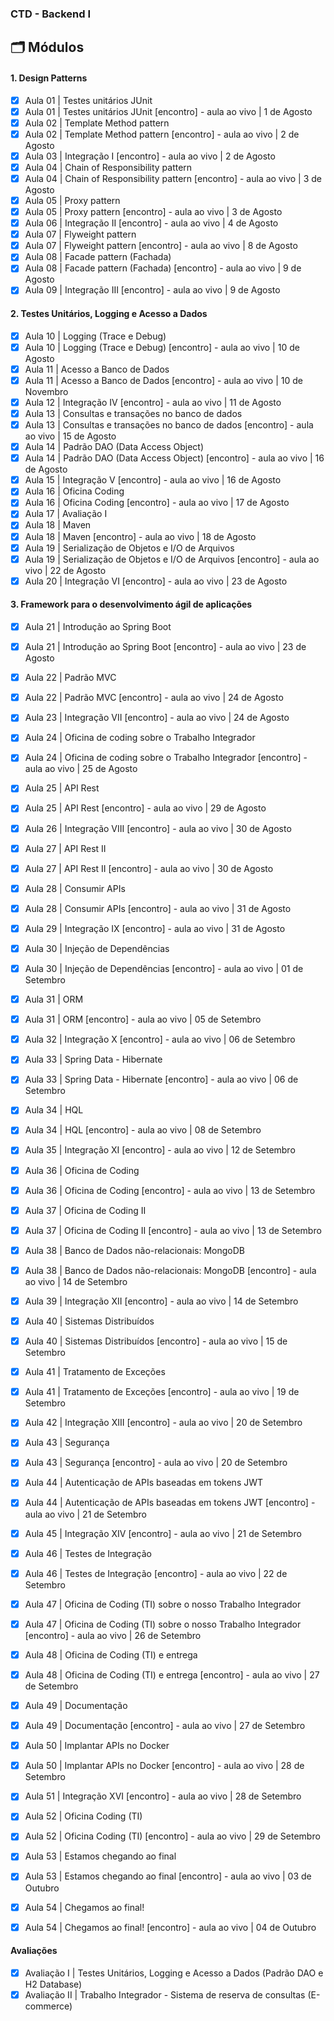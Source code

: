 ### CTD - Backend I

## 🗂 Módulos

#### 1. Design Patterns

- [x] Aula 01 | Testes unitários JUnit
- [x] Aula 01 | Testes unitários JUnit [encontro] - aula ao vivo | 1 de Agosto
- [x] Aula 02 | Template Method pattern
- [x] Aula 02 | Template Method pattern [encontro] - aula ao vivo | 2 de Agosto
- [x] Aula 03 | Integração I [encontro] - aula ao vivo | 2 de Agosto
- [x] Aula 04 | Chain of Responsibility pattern
- [x] Aula 04 | Chain of Responsibility pattern [encontro] - aula ao vivo | 3 de Agosto
- [x] Aula 05 | Proxy pattern
- [x] Aula 05 | Proxy pattern [encontro] - aula ao vivo | 3 de Agosto
- [x] Aula 06 | Integração II [encontro] - aula ao vivo | 4 de Agosto
- [x] Aula 07 | Flyweight pattern
- [x] Aula 07 | Flyweight pattern [encontro] - aula ao vivo | 8 de Agosto
- [x] Aula 08 | Facade pattern (Fachada)
- [x] Aula 08 | Facade pattern (Fachada) [encontro] - aula ao vivo | 9 de Agosto
- [x] Aula 09 | Integração III [encontro] - aula ao vivo | 9 de Agosto

#### 2. Testes Unitários, Logging e Acesso a Dados

- [x] Aula 10 | Logging (Trace e Debug)
- [x] Aula 10 | Logging (Trace e Debug) [encontro] - aula ao vivo | 10 de Agosto
- [x] Aula 11 | Acesso a Banco de Dados
- [x] Aula 11 | Acesso a Banco de Dados [encontro] - aula ao vivo | 10 de Novembro
- [x] Aula 12 | Integração IV [encontro] - aula ao vivo | 11 de Agosto
- [x] Aula 13 | Consultas e transações no banco de dados
- [x] Aula 13 | Consultas e transações no banco de dados [encontro] - aula ao vivo | 15 de Agosto
- [x] Aula 14 | Padrão DAO (Data Access Object)
- [x] Aula 14 | Padrão DAO (Data Access Object) [encontro] - aula ao vivo | 16 de Agosto
- [x] Aula 15 | Integração V [encontro] - aula ao vivo | 16 de Agosto
- [x] Aula 16 | Oficina Coding
- [x] Aula 16 | Oficina Coding [encontro] - aula ao vivo | 17 de Agosto
- [x] Aula 17 | Avaliação I
- [x] Aula 18 | Maven
- [x] Aula 18 | Maven [encontro] - aula ao vivo | 18 de Agosto
- [x] Aula 19 | Serialização de Objetos e I/O de Arquivos
- [x] Aula 19 | Serialização de Objetos e I/O de Arquivos [encontro] - aula ao vivo | 22 de Agosto
- [x] Aula 20 | Integração VI [encontro] - aula ao vivo | 23 de Agosto

#### 3. Framework para o desenvolvimento ágil de aplicações

- [x] Aula 21 | Introdução ao Spring Boot
- [x] Aula 21 | Introdução ao Spring Boot [encontro] - aula ao vivo | 23 de Agosto
- [x] Aula 22 | Padrão MVC
- [x] Aula 22 | Padrão MVC [encontro] - aula ao vivo | 24 de Agosto
- [x] Aula 23 | Integração VII [encontro] - aula ao vivo | 24 de Agosto
- [x] Aula 24 | Oficina de coding sobre o Trabalho Integrador
- [x] Aula 24 | Oficina de coding sobre o Trabalho Integrador [encontro] - aula ao vivo | 25 de Agosto
- [x] Aula 25 | API Rest
- [x] Aula 25 | API Rest [encontro] - aula ao vivo | 29 de Agosto
- [x] Aula 26 | Integração VIII [encontro] - aula ao vivo | 30 de Agosto
- [x] Aula 27 | API Rest II
- [x] Aula 27 | API Rest II [encontro] - aula ao vivo | 30 de Agosto
- [x] Aula 28 | Consumir APIs
- [x] Aula 28 | Consumir APIs [encontro] - aula ao vivo | 31 de Agosto
- [x] Aula 29 | Integração IX [encontro] - aula ao vivo | 31 de Agosto
- [x] Aula 30 | Injeção de Dependências
- [x] Aula 30 | Injeção de Dependências [encontro] - aula ao vivo | 01 de Setembro
- [x] Aula 31 | ORM
- [x] Aula 31 | ORM [encontro] - aula ao vivo | 05 de Setembro
- [x] Aula 32 | Integração X [encontro] - aula ao vivo | 06 de Setembro
- [x] Aula 33 | Spring Data - Hibernate
- [x] Aula 33 | Spring Data - Hibernate [encontro] - aula ao vivo | 06 de Setembro
- [x] Aula 34 | HQL
- [x] Aula 34 | HQL [encontro] - aula ao vivo | 08 de Setembro
- [x] Aula 35 | Integração XI [encontro] - aula ao vivo | 12 de Setembro
- [x] Aula 36 | Oficina de Coding
- [x] Aula 36 | Oficina de Coding [encontro] - aula ao vivo | 13 de Setembro
- [x] Aula 37 | Oficina de Coding II
- [x] Aula 37 | Oficina de Coding II [encontro] - aula ao vivo | 13 de Setembro
- [x] Aula 38 | Banco de Dados não-relacionais: MongoDB
- [x] Aula 38 | Banco de Dados não-relacionais: MongoDB [encontro] - aula ao vivo | 14 de Setembro
- [x] Aula 39 | Integração XII [encontro] - aula ao vivo | 14 de Setembro
- [x] Aula 40 | Sistemas Distribuídos
- [x] Aula 40 | Sistemas Distribuídos [encontro] - aula ao vivo | 15 de Setembro
- [x] Aula 41 | Tratamento de Exceções
- [x] Aula 41 | Tratamento de Exceções [encontro] - aula ao vivo | 19 de Setembro
- [x] Aula 42 | Integração XIII [encontro] - aula ao vivo | 20 de Setembro
- [x] Aula 43 | Segurança
- [x] Aula 43 | Segurança [encontro] - aula ao vivo | 20 de Setembro
- [x] Aula 44 | Autenticação de APIs baseadas em tokens JWT
- [x] Aula 44 | Autenticação de APIs baseadas em tokens JWT [encontro] - aula ao vivo | 21 de Setembro
- [x] Aula 45 | Integração XIV [encontro] - aula ao vivo | 21 de Setembro
- [x] Aula 46 | Testes de Integração
- [x] Aula 46 | Testes de Integração [encontro] - aula ao vivo | 22 de Setembro
- [x] Aula 47 | Oficina de Coding (TI) sobre o nosso Trabalho Integrador
- [x] Aula 47 | Oficina de Coding (TI) sobre o nosso Trabalho Integrador [encontro] - aula ao vivo | 26 de Setembro
- [x] Aula 48 | Oficina de Coding (TI) e entrega
- [x] Aula 48 | Oficina de Coding (TI) e entrega [encontro] - aula ao vivo | 27 de Setembro
- [x] Aula 49 | Documentação
- [x] Aula 49 | Documentação [encontro] - aula ao vivo | 27 de Setembro
- [x] Aula 50 | Implantar APIs no Docker
- [x] Aula 50 | Implantar APIs no Docker [encontro] - aula ao vivo | 28 de Setembro
- [x] Aula 51 | Integração XVI [encontro] - aula ao vivo | 28 de Setembro
- [x] Aula 52 | Oficina Coding (TI)
- [x] Aula 52 | Oficina Coding (TI) [encontro] - aula ao vivo | 29 de Setembro
- [x] Aula 53 | Estamos chegando ao final
- [x] Aula 53 | Estamos chegando ao final [encontro] - aula ao vivo | 03 de Outubro
- [x] Aula 54 | Chegamos ao final!
- [x] Aula 54 | Chegamos ao final! [encontro] - aula ao vivo | 04 de Outubro


#### Avaliações
- [x] Avaliação I  | Testes Unitários, Logging e Acesso a Dados (Padrão DAO e H2 Database)
- [x] Avaliação II | Trabalho Integrador - Sistema de reserva de consultas (E-commerce)